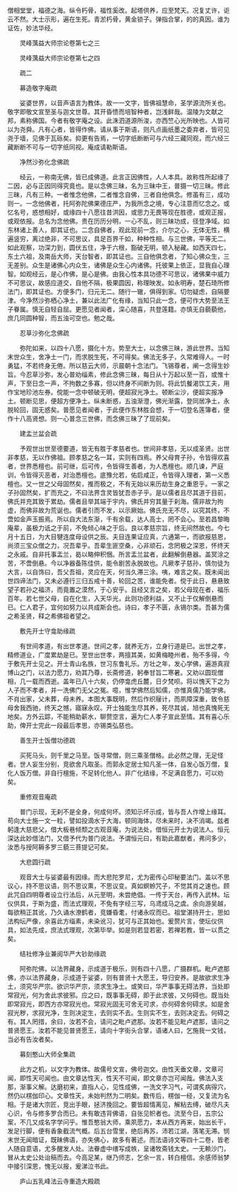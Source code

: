 <!-- { "loadSidebar": true } -->

僧相堂堂，福德之海。纵令朽骨，福性奚改。起塔供养，应至梵天。况复丈许，讵云不然。大士示形，遍在生死。青淤朽骨，黄金锁子。弹指合掌，的的真因。谁为证佐，妙法华经。

　　灵峰蕅益大师宗论卷第七之三

　　灵峰蕅益大师宗论卷第七之四

　　疏二

　　募造敬字庵疏

　　娑婆世界，以音声语言为教体。故一一文字，皆佛祖慧命，圣学源流所关也。敬字即敬文宣至圣与迦文世尊。其开昏愦而培智种者，岂浅鲜哉。温陵为文献之邦，素称佛国。今者有敬字庵之设。此洙泗道源所浚，亦西竺心光所映也。人皆可以为尧舜。凡有心者，皆得作佛。请从事于斯语，则凡点画纸墨之委弃者，皆可见尧于墙，见佛于瓦砾矣。抑更有告焉，一切字纸断断可与六经三藏同观，而六经三藏断断不可与一切字纸同视。庵成请勒斯语。

　　净然沙弥化念佛疏

　　经云，一称南无佛，皆已成佛道。此言正因佛性，人人本具。故称性所起缘了二因，必与正因同得究竟也。是以念佛三昧，名为三昧中王，普摄一切三昧。修此三昧，凡有三种。一者惟念他佛，二者惟念自佛，三者自他俱念。修虽有三，成功则一。一念他佛者，托阿弥陀佛果德庄严，为我所念之境，专心注意而忆念之。或忆名号，惑想相好，或缘四十八愿往昔洪因，或思力无畏等现在胜德，或观正报，或观依报。总名为念他佛。贵在历历分明，一心不乱，则三昧功成，径登净域。如东林诸上善人，即其证也。二念自佛者，观此现前一念，介尔之心，无体无性，横遍竖穷，离过绝非，不可思议，具足百界千如，种种性相。与三世佛，平等无二。如此观察，功深力到，圆伏五住，净于六根，豁破无明，顿入秘藏。如西天四七，东土六祖，及南岳大师，天台智者，即其证也。三自他俱念者，了知心佛众生，三无差别。众生是诸佛心内众生，诸佛是众生心内诸佛。托彼果上依正，显我自心理智。如观经云，是心作佛，是心是佛。由我心性本具功德不可思议，诸佛果中威力不可思议，故感应道交，自他不隔，极果圆因，称理映发。如永明寿，楚石琦所修法门，即其证也。方便多门，归元无二。随行一辙，俱得到家。切勿疑虑，自隔要津。今净然沙弥栖心净土，兼以此法广化有缘，当知只此一念，便可作大势至法王子眷属。慎无自轻自屈。更愿见者闻者，深心随喜，共登莲籍。亦慎无自藐藐他，庶几同圆种智，而五浊可空也。勉之哉。

　　忍草沙弥化念佛疏

　　弥陀如来，以四十八愿，摄化十方。势至大士，以念佛三昧，游此世界。当知末世众生，舍净土一门，而求脱生死，不可得矣。佛法无多子，久常难得人。一时勇猛，不若终身无倦。所以慈云大师，示晨朝十念法门。飞锡尊者，阐一念得生妙旨。今忍草沙弥，发心普劝缁素，修此念佛三昧，每日从十万起以至一百，或惟十声，下至日念一声，不拘数之多寡，但以终身不间断为则。将此饥餐渴饮工夫，用作宝地珍池左券。傥能一念中顿破无明，便超寂光净土。顿断尘沙，便超实报净土。顿断见思，便超方便净土。纵未断惑，五浊渐澄，佛光渐露，登同居净土，永脱轮回，固无惑矣。普愿见者闻者，于此便作东林胜会想，于一切登名莲簿者，便作十八高贤想。则一心普念三世佛，而念佛三昧了了现前矣。

　　建盂兰盆会疏

　　予观世出世至德要道，皆无有胜于孝慈者也。世间非孝慈，无以成圣贤。出世非孝慈，无以作佛祖。顾孝慈之名一耳，实则有四焉。养父母育子孙，令皆得欢喜者，世界悉檀也。前可继，后可传，令皆得生善者，为人悉檀也。顺几谏，严庭训，令皆得灭恶者，对治悉檀也。底豫允若，佑启咸正，令皆得入理者，第一义悉檀也。又一世之父母固然矣，推而极之，不有无始以来历劫生身之重恩乎。一家之子孙固然矣，扩而充之，不曰法界含灵皆犹吾赤子乎。是以儒者且尽其道于目前，佛氏并充其致于累劫。儒者且举其端于宇内，佛氏并穷其量于刹海。儒非故为拘虚，而佛非故为荒诞也。儒者引而不发，以示厥始。佛氏充无不尽，以究其终，不啻如金声玉振焉。所以自大法东渐，千有余载，达人高士，罔不会心。至若昌黎晦庵辈，虽极力诋之于前，不免倾心味之于后。良以孝慈宗旨，终无间然故也。今七月十五日，为大目犍连度母设供之辰。夫目连果证应真，六通第一，而欲报慈恩，尚须三宝众僧之力，况吾辈乎。吾辈生匪空桑，心非顽石，念罔极之深恩，怀终天之永戚。自非托事盂兰，曷以略伸积悃。所言盂兰盆者，此翻解倒悬器。盖冥涂之苦，不啻倒悬。今以净器备陈佳供，能令剧苦永脱故也。凡厥孝子慈孙，慎勿徒为大言，以自饰曰，吾父吾祖，灵应在天，何当久滞三涂。咦，难言之矣。既未闻出世四谛法门，又未必遵行三归五戒十善，轮回之苦，谁能免者。傥于此日，悬悬致望子若孙之福济，而竟置之漠然，于心安乎。且经又言之矣，若父母现在者，福乐百年。若七世父母，自在化生，入天华光，此则功德利益，又不止于仅解倒悬而已。仁人君子，宜何如努力以共成斯会也。诗曰，孝子不匮，永锡尔类。吾甚为儒之希圣贤，释之希佛祖者望之。

　　敷先开士守龛助缘疏

　　有世间孝道，有出世孝道。世间之孝，就养无方，立身行道是已。出世之孝，精修道业，广度累劫是已。至世出世孝，两擅其美，如黄梅睦州者，殆不多得，今于敷先开士见之。开士青山名族，世习东鲁礼乐。方壮之年，发心学佛，遍游真寂博山之门，以法力愿力，劝其乃尊，长斋修道，躬奉甘旨二寒暑。又劝以圆现僧相，几一载而西逝。盖年已八十六矣，仍停龛虎丘麓，日夕梵呗。将以愧天下之为人子而不孝者，并一洗佛门无父之冤。噫，惟学佛然后知儒，亦惟真儒乃能学佛。不肖出家，父未葬，母未养。本图大事既明，然后作织屦计，而夙障深重，致令慈母舍我西驰，终天之憾，寤寐永叹。开士独能生尽其养，死尽其诚，旭也真愧死无地矣。方外云踪，不能稍助薪水，聊赘空言，遍为仁人孝子宣此至情。其有喜心乐助，俾开士完此一段最后孝思，亦锡类弘慈也。

　　善生开士饭僧功德疏

　　买死马头，则千里之马至。饭寻常僧，则三乘圣僧格。此必然之理，无足怪者。世人妄生分别，竞欲舍凡取圣。而郭永定居士知凡圣一体，自发心饭万僧，复化人饭万僧。非自行檀施，不足转化他人。非广化结缘，不足满自愿力，可以劝矣。

　　重修观音庵疏

　　普门示现，无刹不是全身，何成何坏。须知示坏示成，皆与吾人作增上缘耳。苟向大士施一文一粒，譬如投滴水于大海，顿同海体，尽未来时，决不消竭。兹者躬逢大慈悲父，借大板巷倾颓之古观音庵，为说法处，借恒元开士为说法人。恒元深达此妙借法门，又借予代为普门说法。予谓恒元曰，有助此嘉猷者，弗问多少，汝悉与授阿耨多罗三藐三菩提记可矣。

　　大悲圆行疏

　　观音大士与娑婆最有因缘。而大悲陀罗尼，尤为密传心印秘要法门。盖以不思议心，持不思议语，则不思议熏，不思议变。真如螟蛉咒子，不觉其肖之速也。顾此咒自四明尊者设立行法后，从元至明，未尝绝倡。一传于天台，再传入武林。坛仪供具，于斯为盛，而法式理观，不免有字经三写，乌鸢成马之虞。余向游吴越，每欲稍正其讹，乃久诵水潦鹤者，竞嫌昏耄，付诸永叹而已。祖堂湛持开士，思如法构坛严像，余喜此方缁素，未染讹习，犹可与正其始也。爰赘片言，使坛仪供具，如法先成，庶法式理观，次第毕举。如是则若显若密，若禅若教，皆一以贯之矣。

　　结社修净业兼阅华严大钞助缘疏

　　阿弥陀佛，以法界藏身，示成道于极乐，则有四十八愿，广摄群机。毗卢遮那佛，亦以法界藏身，示成道于娑婆，则有普贤十大愿王，导归安养。是故欲求生净土，须究华严宗。欲识华严宗，须求生净土。或笑曰，华严事事无碍法界，当处即常寂光，何为舍此求彼邪。应之曰，既事事无碍，即于此求彼，又何碍也。既当处即常寂光，即西方亦常寂光也。常寂光固无可舍无可求，亦何碍舍何碍求。如是舍寂光秽，求寂光净，生则决定生，去则实不去。生则实不生，去则决定去。何碍之有。其人罔措，余曰，汝若不会，请问之毗卢遮那。汝若不能见毗卢遮那，请问之普贤愿王。汝若不能见普贤愿王，请向十字街头合掌，语诸人曰，乞施我一文钱，当必有告汝者矣。

　　募刻憨山大师全集疏

　　此方之机，以文字为教体。故儒号文宣，佛号迦文。由性天垂文章，文章可闻，即性天可闻也。由文章达性天，性天不可闻，即文章亦岂可闻哉。佛法入支那，渐事义解。达磨初来，直指人心，见性成佛，一洗文字习气，可谓炙病得穴，然仍以楞伽印心。文章性天，未始判然为二明矣。数传后，楞伽一经，又复流为名相。于是诸大宗匠，竞出手眼，拯济挽回之。要皆超情离见，解粘去缚，破尽凡夫心识，令与修多罗合而已。未有敢违背佛语，自张见帜者也。流至今日，五宗公案，不几又成名字学问乎。惟吾憨翁大师，乘夙愿力，本从西方再来，始出长干，发足行脚，便有香象截流气概。后五台雪里，绝后再苏，沛若江湖，落笔无滞。悯末世无闻暗证，既昧佛语，亦失佛心，故多有著述。而法语诗文等四十二卷，皆老人随自意语，尤多醒发人处。法眷虚中缮写成帙，呈诸牧斋钱太史。一无赖沙门，冒从太史公处诒稿而去。今高足某，继乃师志，乞余一言，转白檀信。余感师翁梦中接引深恩，愧无以报，爰涕泣书此。

　　庐山五乳峰法云寺重造大殿疏

